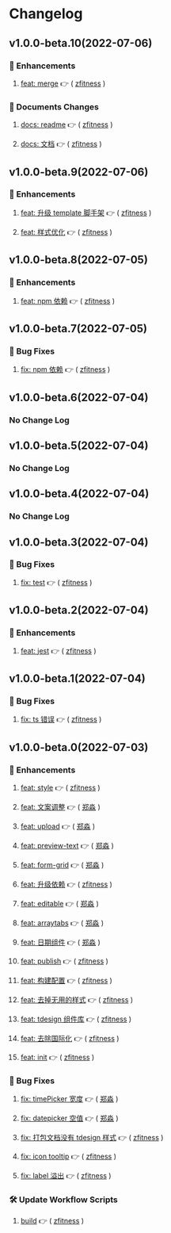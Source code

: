 # Changelog

## v1.0.0-beta.10(2022-07-06)

### :tada: Enhancements

1. [feat: merge](https://github.com/formilyjs/tdesign-react/commit/b9632f6) :point_right: ( [zfitness](https://github.com/zfitness) )

### :memo: Documents Changes

1. [docs: readme](https://github.com/formilyjs/tdesign-react/commit/c9fcaed) :point_right: ( [zfitness](https://github.com/zfitness) )

1. [docs: 文档](https://github.com/formilyjs/tdesign-react/commit/df0cd8e) :point_right: ( [zfitness](https://github.com/zfitness) )

## v1.0.0-beta.9(2022-07-06)

### :tada: Enhancements

1. [feat: 升级 template 脚手架](https://github.com/formilyjs/tdesign-react/commit/122af54) :point_right: ( [zfitness](https://github.com/zfitness) )

1. [feat: 样式优化](https://github.com/formilyjs/tdesign-react/commit/a86acff) :point_right: ( [zfitness](https://github.com/zfitness) )

## v1.0.0-beta.8(2022-07-05)

### :tada: Enhancements

1. [feat: npm 依赖](https://github.com/formilyjs/tdesign-react/commit/22d5791) :point_right: ( [zfitness](https://github.com/zfitness) )

## v1.0.0-beta.7(2022-07-05)

### :bug: Bug Fixes

1. [fix: npm 依赖](https://github.com/formilyjs/tdesign-react/commit/bda2c9d) :point_right: ( [zfitness](https://github.com/zfitness) )

## v1.0.0-beta.6(2022-07-04)

### No Change Log

## v1.0.0-beta.5(2022-07-04)

### No Change Log

## v1.0.0-beta.4(2022-07-04)

### No Change Log

## v1.0.0-beta.3(2022-07-04)

### :bug: Bug Fixes

1. [fix: test](https://github.com/formilyjs/tdesign-react/commit/1733fc9) :point_right: ( [zfitness](https://github.com/zfitness) )

## v1.0.0-beta.2(2022-07-04)

### :tada: Enhancements

1. [feat: jest](https://github.com/formilyjs/tdesign-react/commit/cbe8832) :point_right: ( [zfitness](https://github.com/zfitness) )

## v1.0.0-beta.1(2022-07-04)

### :bug: Bug Fixes

1. [fix: ts 错误](https://github.com/formilyjs/tdesign-react/commit/09a6440) :point_right: ( [zfitness](https://github.com/zfitness) )

## v1.0.0-beta.0(2022-07-03)

### :tada: Enhancements

1. [feat: style](https://github.com/formilyjs/tdesign-react/commit/5140cdf) :point_right: ( [zfitness](https://github.com/zfitness) )

1. [feat: 文案调整](https://github.com/formilyjs/tdesign-react/commit/deb8c8d) :point_right: ( [郑淼](https://github.com/郑淼) )

1. [feat: upload](https://github.com/formilyjs/tdesign-react/commit/300da48) :point_right: ( [郑淼](https://github.com/郑淼) )

1. [feat: preview-text](https://github.com/formilyjs/tdesign-react/commit/b8816d3) :point_right: ( [郑淼](https://github.com/郑淼) )

1. [feat: form-grid](https://github.com/formilyjs/tdesign-react/commit/39be38d) :point_right: ( [郑淼](https://github.com/郑淼) )

1. [feat: 升级依赖](https://github.com/formilyjs/tdesign-react/commit/e82b988) :point_right: ( [zfitness](https://github.com/zfitness) )

1. [feat: editable](https://github.com/formilyjs/tdesign-react/commit/751f24d) :point_right: ( [郑淼](https://github.com/郑淼) )

1. [feat: arraytabs](https://github.com/formilyjs/tdesign-react/commit/4e4491d) :point_right: ( [郑淼](https://github.com/郑淼) )

1. [feat: 日期组件](https://github.com/formilyjs/tdesign-react/commit/a734d5c) :point_right: ( [郑淼](https://github.com/郑淼) )

1. [feat: publish](https://github.com/formilyjs/tdesign-react/commit/2eeb303) :point_right: ( [zfitness](https://github.com/zfitness) )

1. [feat: 构建配置](https://github.com/formilyjs/tdesign-react/commit/088382e) :point_right: ( [zfitness](https://github.com/zfitness) )

1. [feat: 去掉无用的样式](https://github.com/formilyjs/tdesign-react/commit/288d6a5) :point_right: ( [zfitness](https://github.com/zfitness) )

1. [feat: tdesign 组件库](https://github.com/formilyjs/tdesign-react/commit/c7dfe0f) :point_right: ( [zfitness](https://github.com/zfitness) )

1. [feat: 去除国际化](https://github.com/formilyjs/tdesign-react/commit/0dfbe54) :point_right: ( [zfitness](https://github.com/zfitness) )

1. [feat: init](https://github.com/formilyjs/tdesign-react/commit/2ed6271) :point_right: ( [zfitness](https://github.com/zfitness) )

### :bug: Bug Fixes

1. [fix: timePicker 宽度](https://github.com/formilyjs/tdesign-react/commit/b8b61ec) :point_right: ( [郑淼](https://github.com/郑淼) )

1. [fix: datepicker 空值](https://github.com/formilyjs/tdesign-react/commit/65e4fb7) :point_right: ( [郑淼](https://github.com/郑淼) )

1. [fix: 打包文档没有 tdesign 样式](https://github.com/formilyjs/tdesign-react/commit/95fbec7) :point_right: ( [zfitness](https://github.com/zfitness) )

1. [fix: icon tooltip](https://github.com/formilyjs/tdesign-react/commit/704ec78) :point_right: ( [zfitness](https://github.com/zfitness) )

1. [fix: label 溢出](https://github.com/formilyjs/tdesign-react/commit/cae0b16) :point_right: ( [zfitness](https://github.com/zfitness) )

### :hammer_and_wrench: Update Workflow Scripts

1. [build](https://github.com/formilyjs/tdesign-react/commit/9d4f453) :point_right: ( [zfitness](https://github.com/zfitness) )

